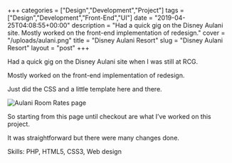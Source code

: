 +++
categories = ["Design","Development","Project"]
tags = ["Design","Development","Front-End","UI"]
date = "2019-04-25T04:08:55+00:00"
description = "Had a quick gig on the Disney Aulani site. Mostly worked on the front-end implementation of redesign."
cover = "/uploads/aulani.png"
title = "Disney Aulani Resort"
slug = "Disney Aulani Resort"
layout = "post"
+++

Had a quick gig on the Disney Aulani site when I was still at RCG.

Mostly worked on the front-end implementation of redesign.

Just did the CSS and a little template here and there.

![Aulani Room Rates page](/uploads/aulani-page.jpg)

So starting from this page until checkout are what I&#8217;ve worked on this project.

It was straightforward but there were many changes done.



Skills: PHP, HTML5, CSS3, Web design
